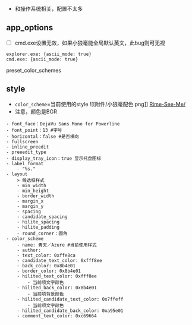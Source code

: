 - 和操作系统相关，配置不太多
## app_options
- [ ] cmd.exe设置无效，如果小狼毫能全局默认英文，此bug则可无视
```
explorer.exe: {ascii_mode: true}
cmd.exe: {ascii_mode: true}
```
preset_color_schemes
## style
- `color_scheme`=当前使用的style
![[附件/小狼毫配色.png]]
[Rime-See-Me/](https://bennyyip.github.io/Rime-See-Me/)
- 注意，颜色是BGR
```
- font_face：DejaVu Sans Mono for Powerline
- font_point：13 #字号
- horizontal：false #是否横向
- fullscreen
- inline_preedit
- preeedit_type
- display_tray_icon：true 显示托盘图标
- label_format
    - "%s."
- layout
    > 候选框样式
    - min_width
    - min_height
    - border_width
    - margin_x
    - margin_y
    - spacing
    - candidate_spacing
    - hilite_spacing
    - hilite_padding
    - round_corner：圆角
- color_scheme
    - name: 青天／Azure #当前使用样式
    - author:
    - text_color: 0xffe8ca
    - candidate_text_color: 0xfff8ee
    - back_color: 0x8b4e01
    - border_color: 0x8b4e01
    - hilited_text_color: 0xfff8ee
        - 当前项文字颜色
    - hilited_back_color: 0x8b4e01
        - 当前项背景颜色
    - hilited_candidate_text_color: 0x7ffeff
        - 当前项文字颜色
    - hilited_candidate_back_color: 0xa95e01
    - comment_text_color: 0xc69664
```
